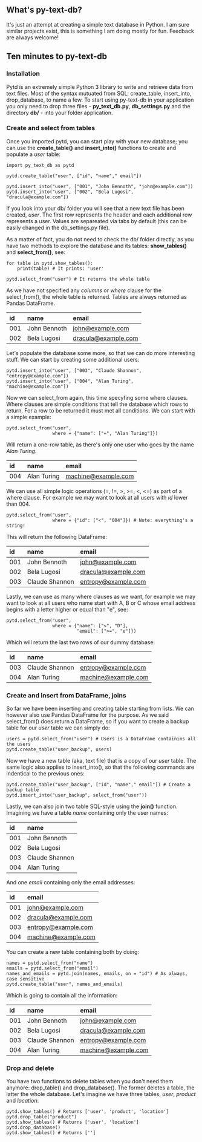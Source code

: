 ## What's py-text-db?
It's just an attempt at creating a simple text database in Python. I am sure similar projects exist, this is something I am doing mostly for fun. Feedback are always welcome!

## Ten minutes to py-text-db
### Installation
Pytd is an extremely simple Python 3 library to write and retrieve data from text files. Most of the syntax mutuated from SQL: create_table, insert_into, drop_database, to name a few. To start using py-text-db in your application you only need to drop three files - **py_text_db.py**, **db_settings.py** and the directory **db/** - into your folder application.

### Create and select from tables
 Once you imported pytd, you can start play with your new database; you can use the **create_table()** and **insert_into()** functions to create and populate a *user* table:

    import py_text_db as pytd

    pytd.create_table("user", ["id", "name"," email"])

    pytd.insert_into("user", ["001", "John Bennoth", "john@example.com"])
    pytd.insert_into("user", ["002", "Bela Lugosi", "dracula@example.com"])

If you look into your db/ folder you will see that a new text file has been created, *user*. The first row represents the header and each additional row represents a user. Values are separeated via tabs by default (this can be easily changed in the db_settings.py file).

As a matter of fact, you do not need to check the db/ folder directly, as you have two methods to explore the database and its tables: **show_tables()** and **select_from()**, see:

    for table in pytd.show_tables():
        print(table) # It prints: 'user'

    pytd.select_from("user") # It returns the whole table

As we have not specified any *columns* or *where* clause for the select_from(), the whole table is returned. Tables are always returned as Pandas DataFrame.

| id | name | email |
| :------------- | :------------- | :------------- |
| 001 | John Bennoth | john@example.com |
| 002 | Bela Lugosi | dracula@example.com |

Let's populate the database some more, so that we can do more interesting stuff. We can start by creating some additional users:

    pytd.insert_into("user", ["003", "Claude Shannon", "entropy@example.com"])
    pytd.insert_into("user", ["004", "Alan Turing", "machine@example.com"])

Now we can select_from again, this time specyfing some where clauses. Where clauses are simple conditions that tell the database which rows to return. For a row to be returned it must met all conditions. We can start with a simple example:

    pytd.select_from("user",
                     where = {"name": ["=", "Alan Turing"]})

Will return a one-row table, as there's only one user who goes by the name *Alan Turing*.

| id | name | email |
| :------------- | :------------- | :------------- |
| 004 | Alan Turing | machine@example.com |

We can use all simple logic operations (=, !=, >, >=, <, <=) as part of a where clause. For example we may want to look at all users with *id* lower than 004.

    pytd.select_from("user",
                     where = {"id": ["<", "004"]}) # Note: everything's a string!

This will return the following DataFrame:

| id | name | email |
| :------------- | :------------- | :------------- |
| 001 | John Bennoth | john@example.com |
| 002 | Bela Lugosi | dracula@example.com |   
| 003 | Claude Shannon | entropy@example.com |           

Lastly, we can use as many where clauses as we want, for example we may want to look at all users who name start with A, B or C whose email address begins with a letter higher or equal than "e", see:

    pytd.select_from("user",
                     where = {"name": ["<", "D"],
                              "email": [">=", "e"]})

Which will return the last two rows of our dummy database:

| id | name | email |
| :------------- | :------------- | :------------- |
| 003 | Claude Shannon | entropy@example.com |
| 004 | Alan Turing | machine@example.com |

### Create and insert from DataFrame, joins
So far we have been inserting and creating table starting from lists. We can however also use Pandas DataFrame for the purpose. As we said select_from() does return a DataFrame, so if you want to create a backup table for our *user* table we can simply do:

    users = pytd.select_from("user") # Users is a DataFrame containins all the users
    pytd.create_table("user_backup", users)

Now we have a new table (aka, text file) that is a copy of our *user* table. The same logic also applies to insert_into(), so that the following commands are indentical to the previous ones:

    pytd.create_table("user_backup", ["id", "name"," email"]) # Create a backup table
    pytd.insert_into("user_backup", select_from("user"))

Lastly, we can also join two table SQL-style using the **join()** function. Imagining we have a table *name* containing only the user names:

| id | name |
| :------------- | :------------- |
| 001 | John Bennoth |
| 002 | Bela Lugosi |
| 003 | Claude Shannon |
| 004 | Alan Turing |

And one *email* containing only the email addresses:

| id | email |
| :------------- | :------------- |
| 001 | john@example.com |
| 002 | dracula@example.com |   
| 003 | entropy@example.com |  
| 004 | machine@example.com |

You can create a new table containing both by doing:

    names = pytd.select_from("name")
    emails = pytd.select_from("email")
    names_and_emails = pytd.join(names, emails, on = "id") # As always, case sensitive
    pytd.create_table("user", names_and_emails)

Which is going to contain all the information:

| id | name | email |
| :------------- | :------------- | :------------- |
| 001 | John Bennoth | john@example.com |
| 002 | Bela Lugosi | dracula@example.com |   
| 003 | Claude Shannon | entropy@example.com |
| 004 | Alan Turing | machine@example.com |

### Drop and delete
You have two functions to delete tables when you don't need them anymore: drop_table() and drop_database(). The former deletes a table, the latter the whole database. Let's imagine we have three tables, *user*, *product* and *location*:

    pytd.show_tables() # Returns ['user', 'product', 'location']
    pytd.drop_table("product")
    pytd.show_tables() # Returns ['user', 'location']
    pytd.drop_database()
    pytd.show_tables() # Returns ['']
